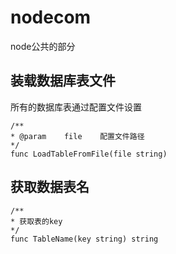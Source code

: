 # nodecom
node公共的部分


## 装载数据库表文件
所有的数据库表通过配置文件设置
```
/**
* @param 	file 	配置文件路径
*/
func LoadTableFromFile(file string)
```

## 获取数据表名
```
/**
* 获取表的key
*/
func TableName(key string) string
```